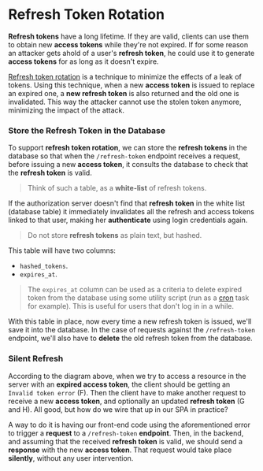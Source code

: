 # Refresh Token Rotation
**Refresh tokens** have a long lifetime. If they are valid, clients can use them to obtain new **access tokens** while they're not expired. If for some reason an attacker gets ahold of a user's **refresh token**, he could use it to generate **access tokens** for as long as it doesn't expire.

[Refresh token rotation](https://auth0.com/docs/secure/tokens/refresh-tokens/refresh-token-rotation) is a technique to minimize the effects of a leak of tokens. Using this technique, when a new **access token** is issued to replace an expired one, a **new refresh token** is also returned and the old one is invalidated. This way the attacker cannot use the stolen token anymore, minimizing the impact of the attack.

### Store the Refresh Token in the Database
To support **refresh token rotation**, we can store the **refresh tokens** in the database so that when the `/refresh-token` endpoint receives a request, before issuing a new **access token**, it consults the database to check that the **refresh token** is valid.

> Think of such a table, as a **white-list** of refresh tokens.

If the authorization server doesn't find that **refresh token** in the white list (database table) it immediately invalidates all the refresh and access tokens linked to that user, making her **authenticate** using login credentials again.

> Do not store **refresh tokens** as plain text, but hashed.

This table will have two columns:

* `hashed_tokens`.
* `expires_at`.

> The `expires_at` column can be used as a criteria to delete expired token from the database using some utility script (run as a [cron](https://en.wikipedia.org/wiki/Cron) task for example). This is useful for users that don't log in in a while.

With this table in place, now every time a new refresh token is issued, we'll save it into the database. In the case of requests against the `/refresh-token` endpoint, we'll also have to **delete** the old refresh token from the database.

### Silent Refresh
According to the diagram above, when we try to access a resource in the server with an **expired access token**, the client should be getting an `Invalid token error` (F). Then the client have to make another request to receive a new **access token**, and optionally an updated **refresh token** (G and H). All good, but how do we wire that up in our SPA in practice?

A way to do it is having our front-end code using the aforementioned error to trigger a **request** to a `/refresh-token` **endpoint**. Then, in the backend, and assuming that the received **refresh token** is valid, we should send a **response** with the new **access token**. That request would take place **silently**, without any user intervention.
